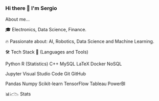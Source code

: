 ### Hi there 👋 I'm Sergio

<!--
**Sergiopira95/Sergiopira95** is a ✨ _special_ ✨ repository because its `README.md` (this file) appears on your GitHub profile.

Here are some ideas to get you started:

- 🔭 I’m currently working on ...
- 🌱 I’m currently learning ...
- 👯 I’m looking to collaborate on ...
- 🤔 I’m looking for help with ...
- 💬 Ask me about ...
- 📫 How to reach me: ...
- 😄 Pronouns: ...
- ⚡ Fun fact: ...
-->

About me...

🎓 Electronics, Data Science, Finance.

🔥 Passionate about: AI, Robotics, Data Science and Machine Learning.

🛠 Tech Stack 💼 (Languages and Tools)

Python R (Statistics) C++ MySQL LaTeX Docker NoSQL

Jupyter Visual Studio Code Git GitHub

Pandas Numpy Scikit-learn TensorFlow Tableau PowerBI

📊📈📉 Stats
